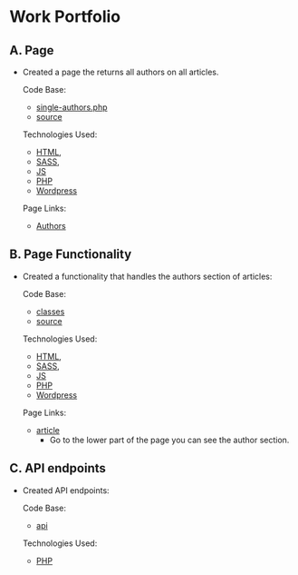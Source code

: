 # Work Portfolio #

## A. Page #
- Created a page the returns all authors on all articles.

    Code Base:
    - [single-authors.php](https://github.com/syraharguilles/work-portfolio/blob/wordpress/single-authors.php)
    - [source](https://github.com/syraharguilles/work-portfolio/tree/wordpress/source)

    Technologies Used:
    - [HTML](https://developer.mozilla.org/en-US/docs/Web/HTML),
    - [SASS](https://sass-lang.com/), 
    - [JS](https://developer.mozilla.org/en-US/docs/Web/JavaScript)
    - [PHP](https://www.php.net/)
    - [Wordpress](https://wordpress.com/)

    Page Links:
    - [Authors](https://www.legalmatch.com/law-library/authors.html)

## B. Page Functionality #
- Created a functionality that handles the authors section of articles:

    Code Base:
    - [classes](https://github.com/syraharguilles/work-portfolio/tree/wordpress/classes/LM)
    - [source](https://github.com/syraharguilles/work-portfolio/tree/wordpress/source)

    Technologies Used:
    - [HTML](https://developer.mozilla.org/en-US/docs/Web/HTML),
    - [SASS](https://sass-lang.com/), 
    - [JS](https://developer.mozilla.org/en-US/docs/Web/JavaScript)
    - [PHP](https://www.php.net/)
    - [Wordpress](https://wordpress.com/)

    Page Links:
    - [article](https://www.legalmatch.com/law-library/article/montana-criminal-laws.html)
        - Go to the lower part of the page you can see the author section.
        
## C. API endpoints #
- Created API endpoints:

    Code Base:
    - [api](https://github.com/syraharguilles/work-portfolio/tree/wordpress/api)

    Technologies Used:
    - [PHP](https://www.php.net/)